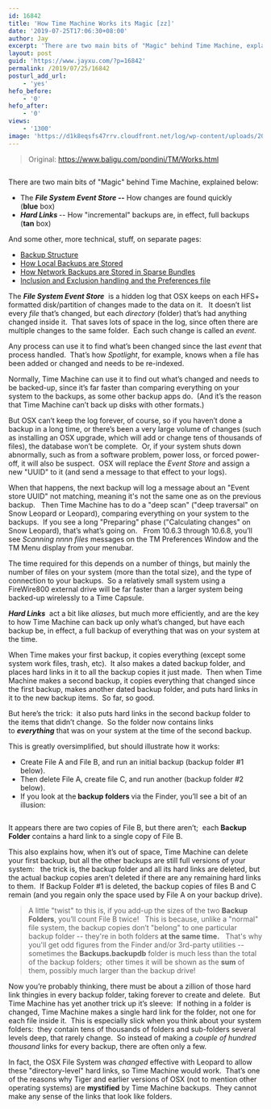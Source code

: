 ```yaml
---
id: 16842
title: 'How Time Machine Works its Magic [zz]'
date: '2019-07-25T17:06:30+08:00'
author: Jay
excerpt: 'There are two main bits of "Magic" behind Time Machine, explained below'
layout: post
guid: 'https://www.jayxu.com/?p=16842'
permalink: /2019/07/25/16842
posturl_add_url:
    - 'yes'
hefo_before:
    - '0'
hefo_after:
    - '0'
views:
    - '1300'
image: 'https://d1k8eqsfs47rrv.cloudfront.net/log/wp-content/uploads/2019/07/Time-Machine-screen-800x450.jpg'
---
```


<!-- wp:quote -->
<blockquote class="wp-block-quote"><p>Original: <a href="https://www.baligu.com/pondini/TM/Works.html">https://www.baligu.com/pondini/TM/Works.html</a></p></blockquote>
<!-- /wp:quote -->

<!-- wp:image {"id":16845,"linkDestination":"media"} -->
<figure class="wp-block-image"><a href="https://www.jayxu.com/log/wp-content/uploads/2019/07/Time-Machine-screen-800x450.jpg"><img src="https://www.jayxu.com/log/wp-content/uploads/2019/07/Time-Machine-screen-800x450.jpg" alt="" class="wp-image-16845"/></a></figure>
<!-- /wp:image -->

<!-- wp:paragraph -->
<p>There are two main bits of "Magic" behind Time Machine, explained below:</p>
<!-- /wp:paragraph -->

<!-- wp:list -->
<ul><li>The&nbsp;<strong><em>File System Event Store --</em></strong>&nbsp;How changes are found quickly (<strong>blue</strong>&nbsp;box)<br></li><li><strong><em>Hard Links&nbsp;</em></strong>-- How "incremental" backups are, in effect, full backups (<strong>tan</strong>&nbsp;box)</li></ul>
<!-- /wp:list -->

<!-- wp:paragraph -->
<p>And some other, more technical, stuff, on separate pages:</p>
<!-- /wp:paragraph -->

<!-- wp:list -->
<ul><li><a href="https://www.baligu.com/pondini/TM/Works1.html">Backup Structure</a></li><li><a href="https://www.baligu.com/pondini/TM/Works2.html">How Local Backups are Stored</a></li><li><a href="https://www.baligu.com/pondini/TM/Works3.html">How Network Backups are Stored in Sparse Bundles</a></li><li><a href="https://www.baligu.com/pondini/TM/Works4.html">Inclusion and Exclusion handling and the Preferences file</a></li></ul>
<!-- /wp:list -->

<!-- wp:paragraph {"dropCap":true,"backgroundColor":"pale-cyan-blue"} -->
<p class="has-background has-drop-cap has-pale-cyan-blue-background-color">The&nbsp;<strong><em>File System Event Store</em></strong>&nbsp; is a hidden log that OSX keeps on each HFS+ formatted disk/partition of changes made to the data on it.&nbsp;&nbsp; It doesn’t list every&nbsp;<em>file</em>&nbsp;that’s changed, but each&nbsp;<em>directory</em>&nbsp;(folder) that’s had anything changed inside it.&nbsp; That saves lots of space in the log, since often there are multiple changes to the same folder.&nbsp; Each such change is called an&nbsp;<em>event.</em></p>
<!-- /wp:paragraph -->

<!-- wp:paragraph {"backgroundColor":"pale-cyan-blue"} -->
<p class="has-background has-pale-cyan-blue-background-color">Any process can use it to find what’s been changed since the last&nbsp;<em>event&nbsp;</em>that process handled.&nbsp; That’s how&nbsp;<em>Spotlight</em>, for example, knows when a file has been added or changed and needs to be re-indexed.</p>
<!-- /wp:paragraph -->

<!-- wp:paragraph {"backgroundColor":"pale-cyan-blue"} -->
<p class="has-background has-pale-cyan-blue-background-color">Normally, Time Machine can use it to find out what’s changed and needs to be backed-up, since it’s far faster than comparing everything on your system to the backups, as some other backup apps do.&nbsp; (And it’s the reason that Time Machine can’t back up disks with other formats.)</p>
<!-- /wp:paragraph -->

<!-- wp:paragraph {"backgroundColor":"pale-cyan-blue"} -->
<p class="has-background has-pale-cyan-blue-background-color">But OSX can’t keep the log forever, of course, so if you haven’t done a backup in a long time, or there’s been a very large volume of changes (such as installing an OSX upgrade, which will add or change tens of thousands of files), the database won’t be complete.&nbsp; Or, if your system shuts down abnormally, such as from a software problem, power loss, or forced power-off, it will also be suspect.&nbsp; OSX will replace the&nbsp;<em>Event Store</em>&nbsp;and assign a new "UUID" to it (and send a message to that effect to your logs).</p>
<!-- /wp:paragraph -->

<!-- wp:paragraph {"backgroundColor":"pale-cyan-blue"} -->
<p class="has-background has-pale-cyan-blue-background-color">When that happens, the next backup will log a message about an "Event store UUID" not matching, meaning it's not the same one as on the previous backup.&nbsp;&nbsp; Then Time Machine has to do a "deep scan" ("deep traversal" on Snow Leopard or Leopard), comparing everything on your system to the backups.&nbsp; If you see a long "Preparing" phase ("Calculating changes" on Snow Leopard), that’s what’s going on.&nbsp;&nbsp; From 10.6.3 through 10.6.8, you’ll see&nbsp;<em>Scanning nnnn files</em>&nbsp;messages on the TM Preferences Window and the TM Menu display from your menubar.</p>
<!-- /wp:paragraph -->

<!-- wp:paragraph {"backgroundColor":"pale-cyan-blue"} -->
<p class="has-background has-pale-cyan-blue-background-color">The time required for this depends on a number of things, but mainly the number of files on your system (more than the total size), and the type of connection to your backups.&nbsp; So a relatively small system using a FireWire800 external drive will be far faster than a larger system being backed-up wirelessly to a Time Capsule.</p>
<!-- /wp:paragraph -->

<!-- wp:paragraph {"dropCap":true,"backgroundColor":"pale-pink"} -->
<p class="has-background has-drop-cap has-pale-pink-background-color"><strong><em>Hard Links</em></strong>&nbsp; act a bit like&nbsp;<em>aliases</em>, but much more efficiently, and are the key to how Time Machine can back up only what’s changed, but have each backup be, in effect, a full backup of everything that was on your system at the time.&nbsp;</p>
<!-- /wp:paragraph -->

<!-- wp:paragraph {"backgroundColor":"pale-pink"} -->
<p class="has-background has-pale-pink-background-color">When Time makes your first backup, it copies everything (except some system work files, trash, etc).&nbsp; It also makes a dated&nbsp;backup folder, and places hard links in it to all the backup copies it just made.&nbsp; Then when Time Machine makes a second backup, it copies everything that changed since the first backup, makes another dated backup folder, and puts hard links in it to the new backup items.&nbsp; So far, so good.</p>
<!-- /wp:paragraph -->

<!-- wp:paragraph {"backgroundColor":"pale-pink"} -->
<p class="has-background has-pale-pink-background-color">But here’s the trick:&nbsp; it&nbsp;also&nbsp;puts hard links in the second backup folder to the items that&nbsp;didn’t&nbsp;change.&nbsp; So the folder now contains links to&nbsp;<strong><em>everything</em></strong>&nbsp;that was on your system at the time of the second backup.</p>
<!-- /wp:paragraph -->

<!-- wp:paragraph {"backgroundColor":"pale-pink"} -->
<p class="has-background has-pale-pink-background-color">This is greatly oversimplified, but should illustrate how it works:&nbsp;</p>
<!-- /wp:paragraph -->

<!-- wp:list -->
<ul><li>Create File A and File B, and run an initial backup (backup folder #1 below).&nbsp;</li><li>Then delete File A, create file C, and run another (backup folder #2 below).</li><li>If you look at the<strong>&nbsp;backup folders&nbsp;</strong>via the Finder, you’ll see a bit of an illusion:</li></ul>
<!-- /wp:list -->

<!-- wp:image {"id":16843,"linkDestination":"media"} -->
<figure class="wp-block-image"><a href="https://www.jayxu.com/log/wp-content/uploads/2019/07/shapeimage_1.png"><img src="https://www.jayxu.com/log/wp-content/uploads/2019/07/shapeimage_1.png" alt="" class="wp-image-16843"/></a></figure>
<!-- /wp:image -->

<!-- wp:paragraph {"backgroundColor":"pale-pink"} -->
<p class="has-background has-pale-pink-background-color">It&nbsp;appears&nbsp;there are two copies of File B, but there aren’t;&nbsp; each&nbsp;<strong>Backup Folder</strong>&nbsp;contains a hard link to a single copy of File B.&nbsp;&nbsp;</p>
<!-- /wp:paragraph -->

<!-- wp:paragraph {"backgroundColor":"pale-pink"} -->
<p class="has-background has-pale-pink-background-color">This also explains how, when it’s out of space, Time Machine can delete your first backup, but all the other backups are still full versions of your system:&nbsp;&nbsp; the trick is, the&nbsp;backup folder and all its hard links are deleted, but the actual&nbsp;backup copies&nbsp;aren’t deleted if there are&nbsp;any&nbsp;remaining hard links to them.&nbsp; If Backup Folder #1 is deleted, the backup copies of files B and C remain (and you regain only the space used by File A on your backup drive).</p>
<!-- /wp:paragraph -->

<!-- wp:quote -->
<blockquote class="wp-block-quote"><p>A little "twist" to this is, if you add-up the sizes of the two <strong>Backup Folders</strong>, you’ll count File B twice!   This is because, unlike a "normal" file system, the backup copies don’t "belong" to one particular backup folder -- they're in both folders <strong>at the same time.</strong>   That's why you'll get odd figures from the Finder and/or 3rd-party utilities -- sometimes the <strong>Backups.backupdb</strong> folder is much less than the total of the backup folders;  other times it will be shown as the <strong>sum</strong> of them, possibly much larger than the backup drive!</p></blockquote>
<!-- /wp:quote -->

<!-- wp:paragraph {"backgroundColor":"pale-pink"} -->
<p class="has-background has-pale-pink-background-color">Now you’re probably thinking, there must be about a zillion of those hard link thingies in every backup folder, taking forever to create and delete.&nbsp; But Time Machine has yet another trick up it’s sleeve:&nbsp; If nothing in a folder is changed, Time Machine makes a&nbsp;single&nbsp;hard link for the&nbsp;folder, not one for each file inside it.&nbsp; This is especially slick when you think about your system folders:&nbsp; they contain tens of thousands of folders and sub-folders several levels deep, that rarely change.&nbsp; So instead of making a&nbsp;<em>couple of hundred thousand</em>&nbsp;links for every backup, there are often only a few.</p>
<!-- /wp:paragraph -->

<!-- wp:paragraph {"backgroundColor":"pale-pink"} -->
<p class="has-background has-pale-pink-background-color">In fact, the OSX File System was&nbsp;<em>changed</em>&nbsp;effective with Leopard to allow these "directory-level" hard links, so Time Machine would work.&nbsp; That’s one of the reasons why Tiger and earlier versions of OSX (not to mention other operating systems) are&nbsp;<strong>mystified</strong>&nbsp;by Time Machine backups.&nbsp; They cannot make any sense of the links that look like folders.</p>
<!-- /wp:paragraph -->